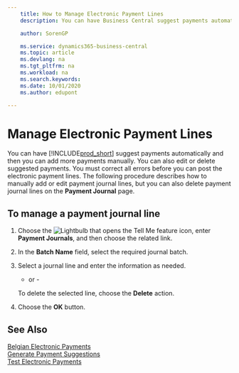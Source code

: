 ```yaml
---
    title: How to Manage Electronic Payment Lines
    description: You can have Business Central suggest payments automatically, and then you can add more payments manually. You can also edit or delete suggested payments.

    author: SorenGP

    ms.service: dynamics365-business-central
    ms.topic: article
    ms.devlang: na
    ms.tgt_pltfrm: na
    ms.workload: na
    ms.search.keywords:
    ms.date: 10/01/2020
    ms.author: edupont

---
```

# Manage Electronic Payment Lines
You can have [!INCLUDE[prod_short](../../includes/prod_short.md)] suggest payments automatically and then you can add more payments manually. You can also edit or delete suggested payments. You must correct all errors before you can post the electronic payment lines. The following procedure describes how to manually add or edit payment journal lines, but you can also delete payment journal lines on the **Payment Journal** page.  

## To manage a payment journal line  

1.  Choose the ![Lightbulb that opens the Tell Me feature](../../media/ui-search/search_small.png "Tell me what you want to do") icon, enter **Payment Journals**, and then choose the related link.  
2.  In the **Batch Name** field, select the required journal batch.  
3.  Select a journal line and enter the information as needed.  

     - or -  

    To delete the selected line, choose the **Delete** action.  

4.  Choose the **OK** button.  

## See Also  
 [Belgian Electronic Payments](belgian-electronic-payments.md)   
 [Generate Payment Suggestions](how-to-generate-payment-suggestions.md)   
 [Test Electronic Payments](how-to-test-electronic-payments.md)
